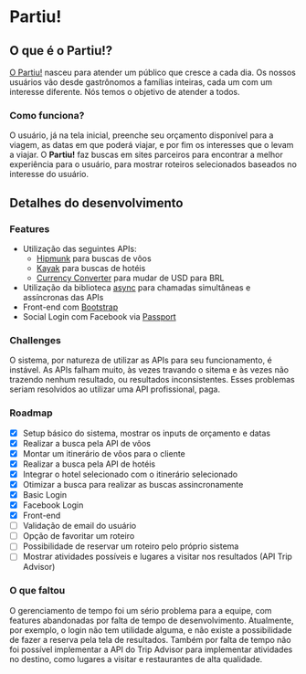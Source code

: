 # Partiu!
  
## O que é o Partiu!?
[O Partiu!](https://partiu--app.herokuapp.com) nasceu para atender um público que cresce a cada dia. Os nossos usuários vão desde gastrônomos a famílias inteiras, cada um com um interesse diferente. Nós temos o objetivo de atender a todos.

### Como funciona?
O usuário, já na tela inicial, preenche seu orçamento disponível para a viagem, as datas em que poderá viajar, e por fim os interesses que o levam a viajar. O **Partiu!** faz buscas em sites parceiros para encontrar a melhor experiência para o usuário, para mostrar roteiros selecionados baseados no interesse do usuário.

## Detalhes do desenvolvimento
### Features
- Utilização das seguintes APIs:
  - [Hipmunk](https://rapidapi.com/apidojo/api/hipmunk1) para buscas de vôos
  - [Kayak](https://rapidapi.com/apidojo/api/kajak) para buscas de hotéis
  - [Currency Converter](https://rapidapi.com/natkapral/api/currency-converter5) para mudar de USD para BRL
- Utilização da biblioteca [async](https://caolan.github.io/async/v3/) para chamadas simultâneas e assíncronas das APIs
- Front-end com [Bootstrap](https://getbootstrap.com/)
- Social Login com Facebook via [Passport](http://www.passportjs.org/docs/facebook/)
### Challenges
O sistema, por natureza de utilizar as APIs para seu funcionamento, é instável. As APIs falham muito, às vezes travando o sitema e às vezes não trazendo nenhum resultado, ou resultados inconsistentes. Esses problemas seriam resolvidos ao utilizar uma API profissional, paga.
### Roadmap
- [x] Setup básico do sistema, mostrar os inputs de orçamento e datas
- [x] Realizar a busca pela API de vôos
- [x] Montar um itinerário de vôos para o cliente
- [x] Realizar a busca pela API de hotéis
- [x] Integrar o hotel selecionado com o itinerário selecionado
- [x] Otimizar a busca para realizar as buscas assincronamente
- [x] Basic Login
- [x] Facebook Login
- [x] Front-end
- [ ] Validação de email do usuário
- [ ] Opção de favoritar um roteiro
- [ ] Possibilidade de reservar um roteiro pelo próprio sistema
- [ ] Mostrar atividades possíveis e lugares a visitar nos resultados (API Trip Advisor)
### O que faltou
O gerenciamento de tempo foi um sério problema para a equipe, com features abandonadas por falta de tempo de desenvolvimento. Atualmente, por exemplo, o login não tem utilidade alguma, e não existe a possibilidade de fazer a reserva pela tela de resultados. Também por falta de tempo não foi possível implementar a API do Trip Advisor para implementar atividades no destino, como lugares a visitar e restaurantes de alta qualidade.

